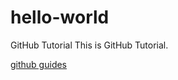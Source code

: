 # hello-world
GitHub Tutorial
This is GitHub Tutorial. 

[github guides](https://guides.github.com/activities/hello-world/)
